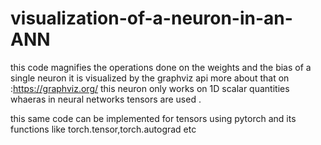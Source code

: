 # visualization-of-a-neuron-in-an-ANN

this code magnifies the operations done on the weights and the bias of a single neuron 
it is visualized by the graphviz api more about that on :https://graphviz.org/
this neuron only works on 1D scalar quantities whaeras in neural networks tensors are used .

this same code can be implemented for tensors using pytorch and its functions like 
torch.tensor,torch.autograd etc
